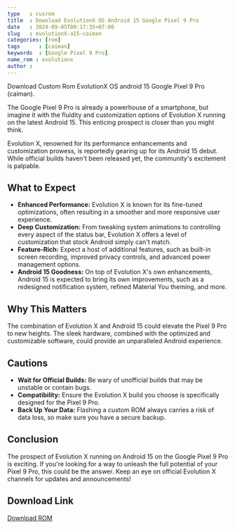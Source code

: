 ```yaml
---
type   : cusrom
title  : Download EvolutionX OS Android 15 Google Pixel 9 Pro
date   : 2024-09-05T09:17:35+07:00
slug   : evolutionX-a15-caiman
categories: [rom]
tags      : [caiman]
keywords  : [Google Pixel 9 Pro]
name_rom : evolutionx
author : 
---
```


Download Custom Rom EvolutionX OS android 15 Google Pixel 9 Pro (caiman).

The Google Pixel 9 Pro is already a powerhouse of a smartphone, but imagine it with the fluidity and customization options of Evolution X running on the latest Android 15. This enticing prospect is closer than you might think.

Evolution X, renowned for its performance enhancements and customization prowess, is reportedly gearing up for its Android 15 debut. While official builds haven't been released yet, the community's excitement is palpable.

## What to Expect

* **Enhanced Performance:** Evolution X is known for its fine-tuned optimizations, often resulting in a smoother and more responsive user experience. 
* **Deep Customization:** From tweaking system animations to controlling every aspect of the status bar, Evolution X offers a level of customization that stock Android simply can't match. 
* **Feature-Rich:** Expect a host of additional features, such as built-in screen recording, improved privacy controls, and advanced power management options.
* **Android 15 Goodness:** On top of Evolution X's own enhancements, Android 15 is expected to bring its own improvements, such as a redesigned notification system, refined Material You theming, and more.

## Why This Matters

The combination of Evolution X and Android 15 could elevate the Pixel 9 Pro to new heights. The sleek hardware, combined with the optimized and customizable software, could provide an unparalleled Android experience. 

## Cautions

* **Wait for Official Builds:** Be wary of unofficial builds that may be unstable or contain bugs. 
* **Compatibility:** Ensure the Evolution X build you choose is specifically designed for the Pixel 9 Pro.
* **Back Up Your Data:** Flashing a custom ROM always carries a risk of data loss, so make sure you have a secure backup.

## Conclusion

The prospect of Evolution X running on Android 15 on the Google Pixel 9 Pro is exciting. If you're looking for a way to unleash the full potential of your Pixel 9 Pro, this could be the answer. Keep an eye on official Evolution X channels for updates and announcements! 


## Download Link
[Download ROM](/)
